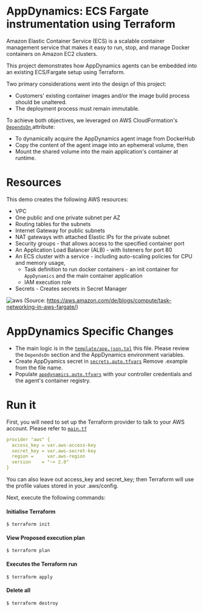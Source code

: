 # AppDynamics:  ECS Fargate instrumentation using Terraform 

Amazon Elastic Container Service (ECS) is a scalable container management service that makes it easy to run, stop, and manage Docker containers on Amazon EC2 clusters.

This project demonstrates how AppDynamics agents can be embedded into an existing ECS/Fargate setup using Terraform. 

Two primary considerations went into the design of this project: 

- Customers' existing container images and/or the image build process should be unaltered. 
- The deployment process must remain immutable. 

To achieve both objectives, we leveraged on AWS CloudFormation's <a href="https://docs.aws.amazon.com/AWSCloudFormation/latest/UserGuide/aws-attribute-dependson.html"> `DependsOn` </a> attribute: 

- To dynamically acquire the AppDynamics agent image from DockerHub
- Copy the content of the agent image into an ephemeral volume, then 
- Mount the shared volume into the main application's container at runtime. 

# Resources
This demo creates the following AWS resources:

- VPC
- One public and one private subnet per AZ
- Routing tables for the subnets
- Internet Gateway for public subnets
- NAT gateways with attached Elastic IPs for the private subnet
- Security groups - that allows access to the specified container port
- An Application Load Balancer (ALB) -  with listeners for port 80
- An ECS cluster with a service - including auto-scaling policies for CPU and memory usage, 
   -  Task definition to run docker containers - an init container for `AppDynamics` and the main container application
   -  IAM execution role
- Secrets - Creates secrets in Secret Manager

![aws](https://user-images.githubusercontent.com/2548160/111489223-da447980-8731-11eb-8dc7-260ab6c63121.png)
(Source: https://aws.amazon.com/de/blogs/compute/task-networking-in-aws-fargate/)

# AppDynamics Specific Changes 

- The main logic is in the <a href="https://github.com/Appdynamics/appdynamics-terraform-ecs-fargate/blob/main/template/app.json.tpl">`template/app.json.tpl`</a> this file. Please review the `DependsOn` section and the AppDynamics environment variables.  
- Create AppDyamics secret in  <a href="https://github.com/Appdynamics/appdynamics-terraform-ecs-fargate/blob/main/secrets.auto.tfvars.example">`secrets.auto.tfvars`</a> Remove .example from the file name. 
- Populate <a href="https://github.com/Appdynamics/appdynamics-terraform-ecs-fargate/blob/main/appdynamics.auto.tfvars">`appdynamics.auto.tfvars`</a> with your controller credentials and the agent's container registry. 


# Run it

First, you will need to set up the Terraform provider to talk to your AWS account. Please refer to <a href="https://github.com/Appdynamics/appdynamics-terraform-ecs-fargate/blob/main/main.tf">`main.tf`</a>

```yaml
provider "aws" {
  access_key = var.aws-access-key
  secret_key = var.aws-secret-key
  region =     var.aws-region
  version    = "~> 2.0"
}
```

You can also leave out access_key and secret_key; then Terraform will use the profile values stored in your .aws/config. 

Next, execute the following commands:

#### Initialise Terraform 
`$ terraform init`

#### View Proposed execution plan 
`$ terraform plan`

#### Executes the Terraform run
`$ terraform apply`

#### Delete all 
`$ terraform destroy`



